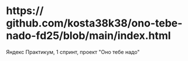 # https:// github.com/kosta38k38/ono-tebe-nado-fd25/blob/main/index.html
 Яндекс Практикум, 1 спринт, проект "Оно тебе надо"
